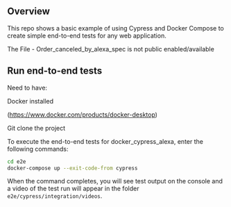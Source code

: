 

## Overview

This repo shows a basic example of using Cypress and Docker Compose to create simple end-to-end tests for any web application.

The File - Order_canceled_by_alexa_spec is not public enabled/available


## Run end-to-end tests

Need to have:

Docker installed

(https://www.docker.com/products/docker-desktop)

Git clone the project


To execute the end-to-end tests for docker_cypress_alexa, enter the following commands:

```bash
cd e2e
docker-compose up --exit-code-from cypress
```

When the command completes, you will see test output on the console and a video of the test run will appear in the folder `e2e/cypress/integration/videos`.
